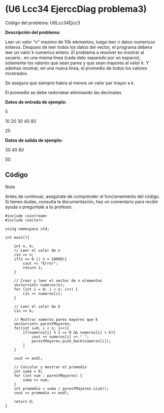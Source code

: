 # (U6 Lcc34 EjerccDiag problema3)

Código del problema: U6Lcc34Ejcc3

**Descripción del problema:**

Leer un valor "n" maximo de 10k elementos, luego leer n datos numericos enteros. Despues de leer todos los datos del vector, el programa debera leer un valor k numerico entero. El problema a resolver es mostrar al usuario , en una misma linea (cada dato separado por un espacio), solamente los valores que sean pares y que sean mayores al valor k. Y ademas mostrar, en una nueva linea, el promedio de todos los valores mostrados.

Se asegura que siempre habra al menos un valor par mayor a k.

El promedio se debe redondear eliminando las decimales

**Datos de entrada de ejemplo:**

5

10 20 30 40 80

25

**Datos de salida de ejemplo:**

30 40 80

50

## Código

> [!NOTE]  
> Antes de continuar, asegúrate de comprender el funcionamiento del código.  
> Si tienes dudas, consulta la documentación, haz un comentario para recibir ayuda o preguntale a tu profesor.

```
#include <iostream>
#include <vector>

using namespace std;

int main(){

    int n, k;
    // Leer el valor de n
    cin >> n;
    if(n <= 0 || n > 10000){
        cout << "Error";
        return 1;
    }

    // Crear y leer el vector de n elementos
    vector<int> numeros(n);
    for (int i = 0; i < n; i++) {
        cin >> numeros[i];
    }

    // Leer el valor de k
    cin >> k;

    // Mostrar números pares mayores que k
    vector<int> paresYMayores;
    for(int i=0; i < n; i++){
        if(numeros[i] % 2 == 0 && numeros[i] > k){
            cout << numeros[i] << " ";
            paresYMayores.push_back(numeros[i]);
        }
    }

    cout << endl;

    // Calcular y mostrar el promedio
    int suma = 0;
    for (int num : paresYMayores) {
        suma += num;
    }
    int promedio = suma / paresYMayores.size();
    cout << promedio << endl;

    return 0;
}
```
